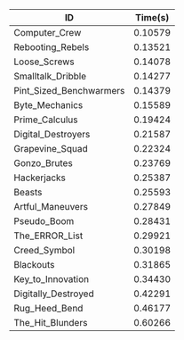 |ID|Time(s)|
|-|-|
|Computer_Crew|0.10579|
|Rebooting_Rebels|0.13521|
|Loose_Screws|0.14078|
|Smalltalk_Dribble|0.14277|
|Pint_Sized_Benchwarmers|0.14379|
|Byte_Mechanics|0.15589|
|Prime_Calculus|0.19424|
|Digital_Destroyers|0.21587|
|Grapevine_Squad|0.22324|
|Gonzo_Brutes|0.23769|
|Hackerjacks|0.25387|
|Beasts|0.25593|
|Artful_Maneuvers|0.27849|
|Pseudo_Boom|0.28431|
|The_ERROR_List|0.29921|
|Creed_Symbol|0.30198|
|Blackouts|0.31865|
|Key_to_Innovation|0.34430|
|Digitally_Destroyed|0.42291|
|Rug_Heed_Bend|0.46177|
|The_Hit_Blunders|0.60266|

